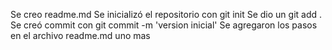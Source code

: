 Se creo readme.md
Se inicializó el repositorio con git init
Se dio un git add .
Se creó commit con git commit -m 'version inicial'
Se agregaron los pasos en el archivo readme.md
uno mas